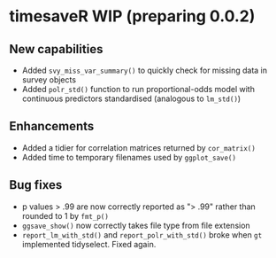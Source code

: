 # timesaveR WIP (preparing 0.0.2)

## New capabilities

* Added `svy_miss_var_summary()` to quickly check for missing data in survey objects
* Added `polr_std()` function to run proportional-odds model with continuous predictors standardised (analogous to `lm_std()`)

## Enhancements

* Added a tidier for correlation matrices returned by `cor_matrix()`
* Added time to temporary filenames used by `ggplot_save()`

## Bug fixes

* p values > .99 are now correctly reported as "> .99" rather than rounded to 1 by `fmt_p()`
* `ggsave_show()` now correctly takes file type from file extension
* `report_lm_with_std()` and `report_polr_with_std()` broke when `gt` implemented tidyselect. Fixed again.